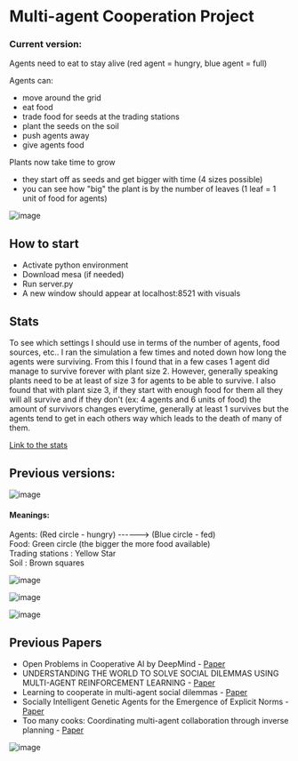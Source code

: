 # Multi-agent Cooperation Project

### Current version:  
Agents need to eat to stay alive (red agent = hungry, blue agent = full)    
  
Agents can: 
+ move around the grid
+ eat food
+ trade food for seeds at the trading stations
+ plant the seeds on the soil
+ push agents away
+ give agents food
  
Plants now take time to grow  
+ they start off as seeds and get bigger with time (4 sizes possible)   
+ you can see how "big" the plant is by the number of leaves (1 leaf = 1 unit of food for agents)

    
![image](https://github.com/camillemolina1/Ind_project/assets/98462350/dd85d565-efc2-43a0-bbd9-409e48ea4d56)
  
  
## How to start

+ Activate python environment
+ Download mesa (if needed)
+ Run server.py
+ A new window should appear at localhost:8521 with visuals
  
  
## Stats
  
To see which settings I should use in terms of the number of agents, food sources, etc.. I ran the simulation a few times and noted down how long the agents were surviving. 
From this I found that in a few cases 1 agent did manage to survive forever with plant size 2. However, generally speaking plants need to be at least of size 3 for agents to be able to survive. 
I also found that with plant size 3, if they start with enough food for them all they will all survive and if they don't (ex: 4 agents and 6 units of food) the amount of survivors changes everytime, generally at least 1 survives but the agents tend to get in each others way which leads to the death of many of them.   
  
[Link to the stats](https://docs.google.com/spreadsheets/d/1qSnYWWC09E4w8XfDHmruH8CnVsvGIsqf_7_NuVMXrPo/edit#gid=0)
  
   
## Previous versions:  
  
![image](https://github.com/camillemolina1/Ind_project/assets/98462350/0a0b451d-249b-4f9f-8ccb-aade23d8c92e)

#### Meanings:  
Agents: (Red circle - hungry)  ------>  (Blue circle - fed)   
Food: Green circle (the bigger the more food available)  
Trading stations : Yellow Star  
Soil : Brown squares

![image](https://github.com/camillemolina1/Ind_project/assets/98462350/831166e6-39fc-4623-92e0-fe199575db98)
  
![image](https://github.com/camillemolina1/Ind_project/assets/98462350/f47b7578-37c4-481d-b9db-ac4e7961cf49)
  
![image](https://github.com/camillemolina1/Ind_project/assets/98462350/a4ada01c-e829-4026-a1bc-b65bb6d20721)


## Previous Papers

+ Open Problems in Cooperative AI by DeepMind - [Paper](https://arxiv.org/pdf/2012.08630.pdf)  
+ UNDERSTANDING THE WORLD TO SOLVE SOCIAL DILEMMAS USING MULTI-AGENT REINFORCEMENT LEARNING - [Paper](https://arxiv.org/pdf/2305.11358.pdf)
+ Learning to cooperate in multi-agent social dilemmas - [Paper](https://www.researchgate.net/publication/221456198_Learning_to_cooperate_in_multi-agent_social_dilemmas)
+ Socially Intelligent Genetic Agents for the Emergence of Explicit Norms - [Paper](https://niravajmeri.github.io/docs/IJCAI22-SIGA.pdf)
+ Too many cooks: Coordinating multi-agent collaboration through inverse planning - [Paper](https://dspace.mit.edu/bitstream/handle/1721.1/138369/0157.pdf?sequence=2&isAllowed=y)
    
  
![image](https://github.com/camillemolina1/Ind_project/assets/98462350/9ce96e66-06f6-4330-8e6e-9b4d9eaaf264)


